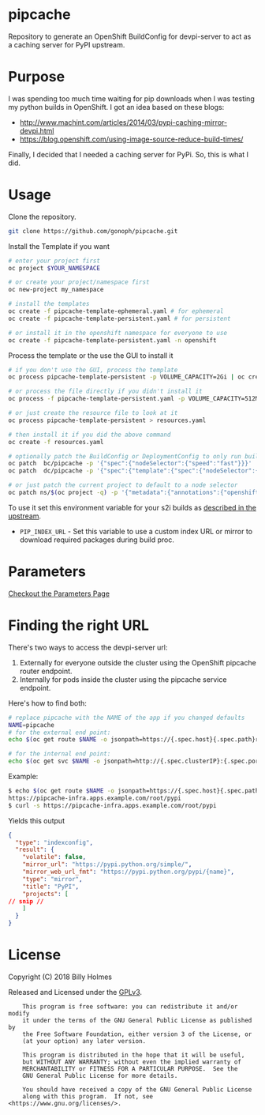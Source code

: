 # pipcache
Repository to generate an OpenShift BuildConfig for devpi-server to act as a
caching server for PyPI upstream.

# Purpose
I was spending too much time waiting for pip downloads when I was testing my
python builds in OpenShift. I got an idea based on these blogs:

* <http://www.machint.com/articles/2014/03/pypi-caching-mirror-devpi.html>
* <https://blog.openshift.com/using-image-source-reduce-build-times/>

Finally, I decided that I needed a caching server for PyPi. So, this is what I
did.

# Usage

Clone the repository.

```bash
git clone https://github.com/gonoph/pipcache.git
```

Install the Template if you want

```bash
# enter your project first
oc project $YOUR_NAMESPACE

# or create your project/namespace first
oc new-project my_namespace

# install the templates
oc create -f pipcache-template-ephemeral.yaml # for ephemeral
oc create -f pipcache-template-persistent.yaml # for persistent

# or install it in the openshift namespace for everyone to use
oc create -f pipcache-template-persistent.yaml -n openshift
```

Process the template or the use the GUI to install it

```bash
# if you don't use the GUI, process the template
oc process pipcache-template-persistent -p VOLUME_CAPACITY=2Gi | oc create -f -

# or process the file directly if you didn't install it
oc process -f pipcache-template-persistent.yaml -p VOLUME_CAPACITY=512Mi | oc create -f -

# or just create the resource file to look at it
oc process pipcache-template-persistent > resources.yaml

# then install it if you did the above command
oc create -f resources.yaml

# optionally patch the BuildConfig or DeploymentConfig to only run build or deploy on certain nodes:
oc patch  bc/pipcache -p '{"spec":{"nodeSelector":{"speed":"fast"}}}'
oc patch  dc/pipcache -p '{"spec":{"template":{"spec":{"nodeSelector":{"speed":"fast"}}}}}'

# or just patch the current project to default to a node selector
oc patch ns/$(oc project -q) -p '{"metadata":{"annotations":{"openshift.io/node-selector":"speed=fast"}}}'
```

To use it set this environment variable for your s2i builds as [described in the upstream][1].

* `PIP_INDEX_URL` - Set this variable to use a custom index URL or mirror to download required packages during build proc.

[1]: https://github.com/sclorg/s2i-python-container/tree/master/2.7

# Parameters

[Checkout the Parameters Page](Parameters.md)

# Finding the right URL

There's two ways to access the devpi-server url:

1. Externally for everyone outside the cluster using the OpenShift pipcache router endpoint.
2. Internally for pods inside the cluster using the pipcache service endpoint.

Here's how to find both:

```bash
# replace pipcache with the NAME of the app if you changed defaults
NAME=pipcache
# for the external end point:
echo $(oc get route $NAME -o jsonpath=https://{.spec.host}{.spec.path}root/pypi)

# for the internal end point:
echo $(oc get svc $NAME -o jsonpath=http://{.spec.clusterIP}:{.spec.ports[0].port}/root/pypi)
```

Example:

```bash
$ echo $(oc get route $NAME -o jsonpath=https://{.spec.host}{.spec.path}root/pypi)
https://pipcache-infra.apps.example.com/root/pypi
$ curl -s https://pipcache-infra.apps.example.com/root/pypi
```

Yields this output

```json
{
  "type": "indexconfig",
  "result": {
    "volatile": false,
    "mirror_url": "https://pypi.python.org/simple/",
    "mirror_web_url_fmt": "https://pypi.python.org/pypi/{name}",
    "type": "mirror",
    "title": "PyPI",
    "projects": [
// snip //
    ]
  }
}
```

# License
Copyright (C) 2018  Billy Holmes

Released and Licensed under the [GPLv3](https://www.gnu.org/licenses/gpl-3.0.en.html).

```
    This program is free software: you can redistribute it and/or modify
    it under the terms of the GNU General Public License as published by
    the Free Software Foundation, either version 3 of the License, or
    (at your option) any later version.

    This program is distributed in the hope that it will be useful,
    but WITHOUT ANY WARRANTY; without even the implied warranty of
    MERCHANTABILITY or FITNESS FOR A PARTICULAR PURPOSE.  See the
    GNU General Public License for more details.

    You should have received a copy of the GNU General Public License
    along with this program.  If not, see <https://www.gnu.org/licenses/>.
```
